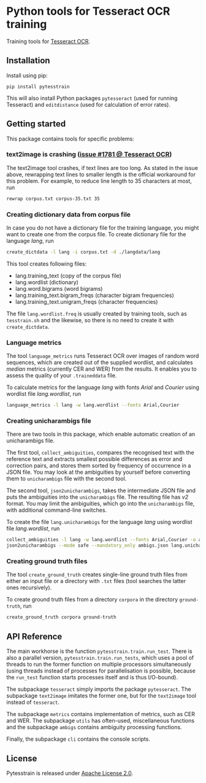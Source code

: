 # Python tools for Tesseract OCR training

Training tools for [Tesseract OCR](https://github.com/tesseract-ocr/tesseract).

## Installation

Install using pip:

```
pip install pytesstrain
```

This will also install Python packages `pytesseract` (used for running Tesseract)
and `editdistance` (used for calculation of error rates).

## Getting started

This package contains tools for specific problems:

### text2image is crashing ([issue #1781 @ Tesseract OCR](https://github.com/tesseract-ocr/tesseract/issues/1781))

The text2image tool crashes, if text lines are too long. As stated in the issue above,
rewrapping text lines to smaller length is the official workaround for this problem.
For example, to reduce line length to 35 characters at most, run

```bash
rewrap corpus.txt corpus-35.txt 35
```

### Creating dictionary data from corpus file

In case you do not have a dictionary file for the training language, you might want
to create one from the corpus file. To create dictionary file for the language _lang_, run

```bash
create_dictdata -l lang -i corpus.txt -d ./langdata/lang
```

This tool creates following files:

* lang.training_text (copy of the corpus file)
* lang.wordlist (dictionary)
* lang.word.bigrams (word bigrams)
* lang.training_text.bigram_freqs (character bigram frequencies)
* lang.training_text.unigram_freqs (character frequencies)

The file `lang.wordlist.freq` is usually created by training tools, such as `tesstrain.sh` and the likewise,
so there is no need to create it with `create_dictdata`.

### Language metrics

The tool `language_metrics` runs Tesseract OCR over images of random word sequences, which are created
out of the supplied wordlist, and calculates _median_ metrics (currently CER and WER) from the results.
It enables you to assess the quality of your `.traineddata` file.

To calculate metrics for the language _lang_ with fonts _Arial_ and _Courier_ using wordlist file _lang.wordlist_,
run
```bash
language_metrics -l lang -w lang.wordlist --fonts Arial,Courier
```

### Creating unicharambigs file

There are two tools in this package, which enable automatic creation of an unicharambigs file.

The first tool, `collect_ambiguities`, compares the recognised text with the reference text and
extracts smallest possible differences as error and correction pairs, and stores them sorted by
frequency of occurrence in a JSON file. You may look at the ambiguities by yourself before
converting them to `unicharambigs` file with the second tool.

The second tool, `json2unicharambigs`, takes the intermediate JSON file and puts the ambiguities
into the `unicharambigs` file. The resulting file has _v2_ format. You may limit the ambiguities,
which go into the `unicharambigs` file, with additional command-line switches.

To create the file `lang.unicharambigs` for the language _lang_ using wordlist file _lang.wordlist_,
run
```bash
collect_ambiguities -l lang -w lang.wordlist --fonts Arial,Courier -o ambigs.json
json2unicharambigs --mode safe --mandatory_only ambigs.json lang.unicharambigs
```

### Creating ground truth files

The tool `create_ground_truth` creates single-line ground truth files from either an input file
or a directory with `.txt` files (tool searches the latter ones recursively).

To create ground truth files from a directory `corpora` in the directory `ground-truth`, run
```bash
create_ground_truth corpora ground-truth
```

## API Reference

The main workhorse is the function `pytesstrain.train.run_test`. There is also a parallel version,
`pytesstrain.train.run_tests`, which uses a pool of threads to run the former function on multiple processors
simultaneously (using threads instead of processes for parallelisation is possible, because the `run_test`
function starts processes itself and is thus I/O-bound).

The subpackage `tesseract` simply imports the package `pytesseract`. The subpackage `text2image` imitates
the former one, but for the `text2image` tool instead of `tesseract`.

The subpackage `metrics` contains implementation of metrics, such as CER and WER. The subpackage `utils` has
often-used, miscellaneous functions and the subpackage `ambigs` contains ambiguity processing functions.

Finally, the subpackage `cli` contains the console scripts.

## License

Pytesstrain is released under [Apache License 2.0](LICENSE).

